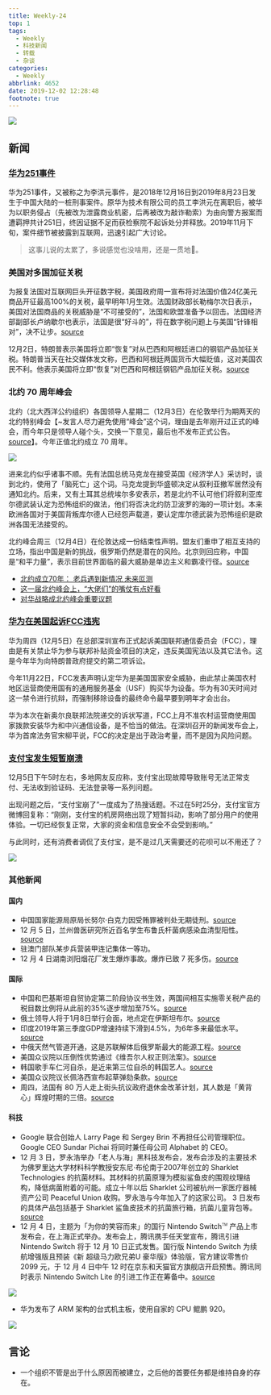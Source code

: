 ```yaml
---
title: Weekly-24
top: 1
tags:
  - Weekly
  - 科技新闻
  - 转载
  - 杂谈
categories:
  - Weekly
abbrlink: 4652
date: 2019-12-02 12:28:48
footnote: true
---
```


![](https://imgs.codewoody.com/uploads/big/57ff1d652828123817e2eba8b6061242.jpg)

<!--less-->

## 新闻

### [华为251事件](https://zh.wikipedia.org/wiki/%E8%8F%AF%E7%82%BA251%E4%BA%8B%E4%BB%B6)

华为251事件，又被称之为李洪元事件，是2018年12月16日到2019年8月23日发生于中国大陆的一桩刑事案件。原华为技术有限公司的员工李洪元在离职后，被华为以职务侵占（先被改为泄露商业机密，后再被改为敲诈勒索）为由向警方报案而遭羁押共计251日，终因证据不足而获检察院不起诉处分并释放。2019年11月下旬，案件细节被披露到互联网，迅速引起广大讨论。

> 这事儿说的太累了，多说感觉也没啥用，还是一贯地💊。

### 美国对多国加征关税

为报复法国对互联网巨头开征数字税，美国政府周一宣布将对法国价值24亿美元商品开征最高100%的关税，最早明年1月生效。法国财政部长勒梅尔次日表示，美国对法国商品的关税威胁是“不可接受的”，法国和欧盟准备予以回击。法国经济部副部长卢纳歇尔也表示，法国是很“好斗的”，将在数字税问题上与美国“针锋相对”，决不让步。[source](https://www.dw.com/zh/%E6%9B%BF%E8%B0%B7%E6%AD%8C%E8%84%B8%E4%B9%A6%E5%A4%8D%E4%BB%87-%E7%BE%8E%E5%9B%BD%E5%A8%81%E8%83%81%E5%90%91%E6%B3%95%E5%9B%BD%E5%BE%81100%E5%85%B3%E7%A8%8E/a-51508085)

12月2日，特朗普表示美国将立即“恢复”对从巴西和阿根廷进口的钢铝产品加征关税。特朗普当天在社交媒体发文称，巴西和阿根廷两国货币大幅贬值，这对美国农民不利。他表示美国将立即“恢复”对巴西和阿根廷钢铝产品加征关税。[source](http://www.xinhuanet.com/world/2019-12/03/c_1125299880.htm)

### 北约 70 周年峰会

北约（北大西洋公约组织）各国领导人星期二（12月3日）在伦敦举行为期两天的北约特别峰会【~发言人尽力避免使用“峰会”这个词，理由是去年刚开过正式的峰会，而今年只是领导人碰个头，交换一下意见，最后也不发布正式公告。[source](https://www.bbc.com/zhongwen/simp/world-50644305)】。今年正值北约成立 70 周年。

![](https://imgs.codewoody.com/uploads/big/1528e5582b2543ce9d376aa77758be4a.jpg)

进来北约似乎诸事不顺。先有法国总统马克龙在接受英国《经济学人》采访时，谈到北约，使用了「脑死亡」这个词。马克龙提到华盛顿决定从叙利亚撤军居然没有通知北约。后来，又有土耳其总统埃尔多安表示，若是北约不认可他们将叙利亚库尔德武装认定为恐怖组织的做法，他们将否决北约防卫波罗的海的一项计划。本来欧洲各国对于美国背叛库尔德人已经怨声载道，要认定库尔德武装为恐怖组织是欧洲各国无法接受的。

北约峰会周三（12月4日）在伦敦达成一份结束性声明。盟友们重申了相互支持的立场，指出中国是新的挑战，俄罗斯仍然是潜在的风险。北京则回应称，中国是“和平力量”，表示目前世界面临的最大威胁是单边主义和霸凌行径。[source](https://www.dw.com/zh/北约首次定义中国为挑战/a-51532504?maca=chi-rss-chi-all-1127-rdf)

- [北约成立70年： 老兵遇到新情况 未来叵测](https://www.bbc.com/zhongwen/simp/world-50644305)
- [这一届北约峰会上，“大佬们”的嘴仗有点好看](https://news.sina.com.cn/c/2019-12-04/doc-iihnzhfz3694622.shtml)
- [对华战略成北约峰会重要议题](https://www.dw.com/zh/%E5%AF%B9%E5%8D%8E%E6%88%98%E7%95%A5%E6%88%90%E5%8C%97%E7%BA%A6%E5%B3%B0%E4%BC%9A%E9%87%8D%E8%A6%81%E8%AE%AE%E9%A2%98/a-51514705)

### [华为在美国起诉FCC违宪](https://www.dw.com/zh/华为在美国起诉fcc违宪/a-51539091?maca=chi-rss-chi-all-1127-rdf)

华为周四（12月5日）在总部深圳宣布正式起诉美国联邦通信委员会（FCC），理由是有关禁止华为参与联邦补贴资金项目的决定，违反美国宪法以及其它法令。这是今年华为向特朗普政府提交的第二项诉讼。

今年11月22日，FCC发表声明认定华为是美国国家安全威胁，由此禁止美国农村地区运营商使用国有的通用服务基金（USF）购买华为设备。华为有30天时间对这一禁令进行抗辩，而强制移除设备的最终命令最早要到明年才会出台。

华为本次在新奥尔良联邦法院递交的诉状写道，FCC上月不准农村运营商使用国家拨款安装华为和中兴通信设备，是不恰当的做法。在深圳召开的新闻发布会上，华为首席法务官宋柳平说，FCC的决定是出于政治考量，而不是因为风险问题。

### [支付宝发生短暂崩溃](https://www.guancha.cn/ChanJing/2019_12_06_527572.shtml)

12月5日下午5时左右，多地网友反应称，支付宝出现故障导致账号无法正常支付、无法收到验证码、无法登录等一系列问题。

出现问题之后，“支付宝崩了”一度成为了热搜话题。不过在5时25分，支付宝官方微博回复称：“刚刚，支付宝的机房网络出现了短暂抖动，影响了部分用户的使用体验。一切已经恢复正常，大家的资金和信息安全不会受到影响。”

与此同时，还有消费者调侃了支付宝，是不是过几天需要还的花呗可以不用还了？

![](https://imgs.codewoody.com/uploads/big/c8d76f482d8ac67682b3d186fddc062c.jpg)

### 其他新闻

#### 国内

- 中国国家能源局原局长努尔·白克力因受贿罪被判处无期徒刑。[source](https://cn.reuters.com/article/china-ndrc-enr-head-sentence-1202-idCNKBS1Y60XL?feedType=RSS&feedName=CNTopGenNews)
- 12 月 5 日，兰州兽医研究所近百名学生布鲁氏杆菌病感染血清型阳性。[source](https://www.zhihu.com/question/359453806)
- 驻澳门部队某步兵营装甲连记集体一等功。
- 12 月 4 日湖南浏阳烟花厂发生爆炸事故。爆炸已致 7 死多伤。[source](https://www.zhihu.com/question/359303630/answer/923048417)

#### 国际

- 中国和巴基斯坦自贸协定第二阶段协议书生效，两国间相互实施零关税产品的税目数比例将从此前的35%逐步增加至75%。[source](http://sputniknews.cn/economics/201912021030148773/)
- 俄土领导人将于1月8日举行会面，地点定在伊斯坦布尔。[source](http://sputniknews.cn/russia/201912021030155198/)
- 印度2019年第三季度GDP增速持续下滑到4.5%，为6年多来最低水平。[source](https://www.zhihu.com/question/358502650/answer/919679607)
- 中俄天然气管道开通，这是苏联解体后俄罗斯最大的能源工程。[source](http://www.bbc.com/zhongwen/simp/chinese-news-50634140)
- 美国众议院以压倒性优势通过《维吾尔人权正则法案》。[source](http://www.bbc.com/zhongwen/simp/chinese-news-50654656)
- 韩国歌手车仁河自杀，是近来第三位自杀的韩国艺人。[source](https://www.dw.com/zh/歌手车仁河殒命-韩流-圈数月内第三宗死亡/a-51528910?maca=chi-rss-chi-all-1127-rdf)
- 美国众议院议长佩洛西宣布起草弹劾条款。[source](http://www.bbc.com/zhongwen/simp/world-50678161)
- 周四，法国有 80 万人走上街头抗议政府退休金改革计划，其人数是「黄背心」辉煌时期的三倍。[source](https://www.dw.com/zh/25年来最大规模罢工-马克龙执政受考验/a-51550849?maca=chi-rss-chi-all-1127-rdf)

#### 科技

- Google 联合创始人 Larry Page 和 Sergey Brin 不再担任公司管理职位。Google CEO Sundar Pichai 将同时兼任母公司 Alphabet 的 CEO。
- 12 月 3 日，罗永浩举办「老人与海」黑科技发布会，发布会涉及的主要技术为佛罗里达大学材料科学教授安东尼·布伦南于2007年创立的 Sharklet Technologies 的抗菌材料。其材料的抗菌原理为模拟鲨鱼皮的围观纹理结构，降低病菌附着的可能。成立十年以后 Sharklet 公司被杭州一家医疗器械资产公司 Peaceful Union 收购。罗永浩与今年加入了的这家公司。 3 日发布的具体产品包括基于 Sharklet 鲨鱼皮技术的抗菌旅行箱，抗菌儿童背包等。[source](https://36kr.com/p/5271891)
- 12 月 4 日，主题为「为你的笑容而来」的国行 Nintendo Switch<sup style="font-size: 50%">TM</sup> 产品上市发布会，在上海正式举办。发布会上，腾讯携手任天堂宣布，腾讯引进 Nintendo Switch 将于 12 月 10 日正式发售。国行版 Nintendo Switch 为续航增强版且预装《新 超级马力欧兄弟U 豪华版》体验版，官方建议零售价 2099 元，于 12 月 4 日中午 12 时在京东和天猫官方旗舰店开启预售。腾讯同时表示 Nintendo Switch Lite 的引进工作正在筹备中。[source](https://www.zhihu.com/question/359173802)

![](https://imgs.codewoody.com/uploads/big/953113ef73768c5d57a74617bfcc7205.jpeg)

- 华为发布了 ARM 架构的台式机主板，使用自家的 CPU 鲲鹏 920。

![](https://imgs.codewoody.com/uploads/big/5153b03dc6abd5e76902e11a9d308fec.jpg)

## 言论

- 一个组织不管是出于什么原因而被建立，之后他的首要任务都是维持自身的存在。

